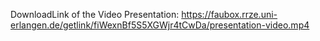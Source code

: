 DownloadLink of the Video Presentation:  https://faubox.rrze.uni-erlangen.de/getlink/fiWexnBf5S5XGWjr4tCwDa/presentation-video.mp4
